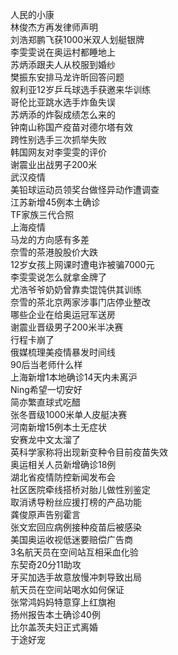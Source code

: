 人民的小康  
林俊杰方再发律师声明  
刘浩郑鹏飞获1000米双人划艇银牌  
李雯雯说在奥运村都睡地上  
苏炳添跟夫人从校服到婚纱  
樊振东安排马龙许昕回答问题  
叙利亚12岁乒乓球选手获邀来华训练  
哥伦比亚跳水选手炸鱼失误  
苏炳添的炸裂成绩怎么来的  
钟南山称国产疫苗对德尔塔有效  
跨性别选手三次抓举失败  
韩国网友对李雯雯的评价  
谢震业出战男子200米  
武汉疫情  
美铅球运动员领奖台做怪异动作遭调查  
江苏新增45例本土确诊  
TF家族三代合照  
上海疫情  
马龙的方向感有多差  
奈雪的茶港股股价大跌  
12岁女孩上网课时遭电诈被骗7000元  
李雯雯说怎么就拿金牌了  
尤浩爷爷奶奶曾靠卖馄饨供其训练  
奈雪的茶北京两家涉事门店停业整改  
哪些企业在给奥运冠军送房  
谢震业晋级男子200米半决赛  
行程卡崩了  
俄媒梳理美疫情暴发时间线  
90后当老师什么样  
上海新增1本地确诊14天内未离沪  
Ning希望一切安好  
简亦繁直球式吃醋  
张冬晋级1000米单人皮艇决赛  
河南新增15例本土无症状  
安赛龙中文太溜了  
英科学家称将出现新变种令目前疫苗失效  
奥运相关人员新增确诊18例  
湖北省疫情防控新闻发布会  
社区医院牵线搭桥对胎儿做性别鉴定  
取消诱导粉丝应援打榜的产品功能  
龚俊原声告别霍言  
张文宏回应病例接种疫苗后被感染  
美国奥运收视低迷要赔偿广告商  
3名航天员在空间站互相采血化验  
东契奇20分11助攻  
牙买加选手故意放慢冲刺导致出局  
航天员在空间站喝水如何保证  
张常鸿妈妈特意穿上红旗袍  
扬州报告本土确诊40例  
比尔盖茨夫妇正式离婚  
于途好宠  

